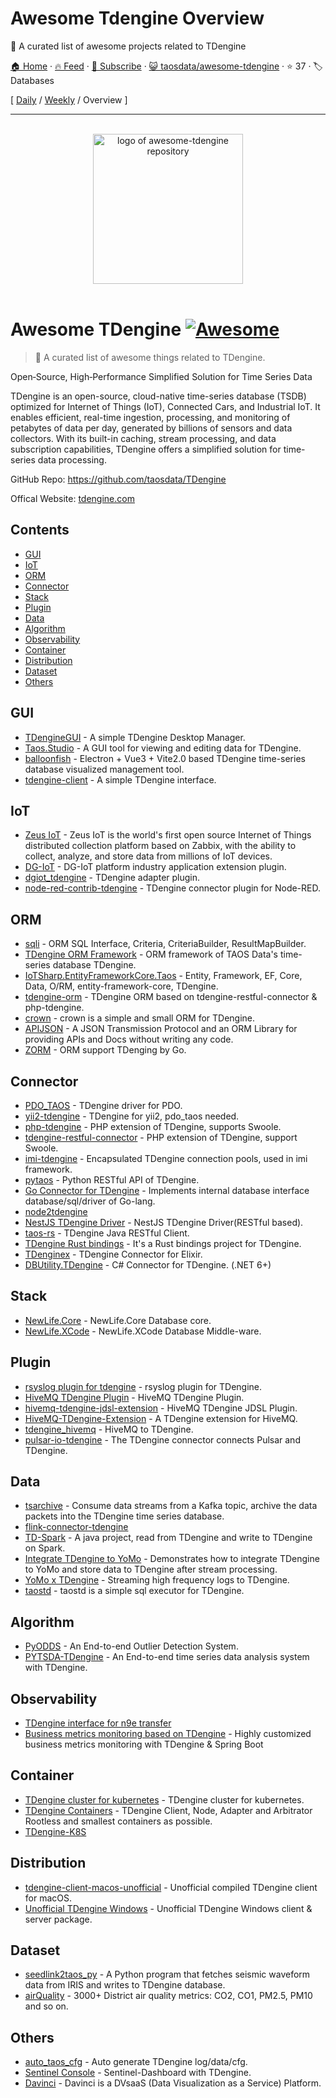 # Awesome Tdengine Overview

🎉 A curated list of awesome projects related to TDengine

[🏠 Home](/README.md) · [🔥 Feed](https://test.trackawesomelist.com/taosdata/awesome-tdengine/rss.xml) · [📮 Subscribe](https://trackawesomelist.us17.list-manage.com/subscribe?u=d2f0117aa829c83a63ec63c2f&id=36a103854c) · [😺 taosdata/awesome-tdengine](https://github.com/taosdata/awesome-tdengine/blob/main/README.md) · ⭐ 37 · 🏷️ Databases

[ [Daily](/content/taosdata/awesome-tdengine/README.md) / [Weekly](/content/taosdata/awesome-tdengine/week/README.md) / Overview ]

---

<p align="center">
  <br>
  <a href="https://tdengine.com"><img width="240" src="https://github.com/taosdata/awesome-tdengine/raw/main/./assets/logo.svg" alt="logo of awesome-tdengine repository"></a>
  <br>
  <br>
</p>

# Awesome TDengine [![Awesome](https://cdn.rawgit.com/sindresorhus/awesome/d7305f38d29fed78fa85652e3a63e154dd8e8829/media/badge.svg)](https://github.com/sindresorhus/awesome)

> 🎉 A curated list of awesome things related to TDengine.

Open‑Source, High‑Performance Simplified Solution for Time Series Data

TDengine is an open-source, cloud-native time-series database (TSDB) optimized for Internet of Things (IoT), Connected Cars, and Industrial IoT. It enables efficient, real-time ingestion, processing, and monitoring of petabytes of data per day, generated by billions of sensors and data collectors. With its built-in caching, stream processing, and data subscription capabilities, TDengine offers a simplified solution for time-series data processing.

GitHub Repo: <https://github.com/taosdata/TDengine>

Offical Website: [tdengine.com](https://tdengine.com)

## Contents

*   [GUI](#gui)
*   [IoT](#iot)
*   [ORM](#orm)
*   [Connector](#connector)
*   [Stack](#stack)
*   [Plugin](#plugin)
*   [Data](#data)
*   [Algorithm](#algorithm)
*   [Observability](#observability)
*   [Container](#container)
*   [Distribution](#distribution)
*   [Dataset](#dataset)
*   [Others](#others)

## GUI

*   [TDengineGUI](https://github.com/arielyang/TDengineGUI) - A simple TDengine Desktop Manager.
*   [Taos.Studio](https://github.com/maikebing/Taos.Studio) - A GUI tool for viewing and editing data for TDengine.
*   [balloonfish](https://github.com/xielaoshi99/balloonfish) - Electron + Vue3 + Vite2.0 based TDengine time-series database visualized management tool.
*   [tdengine-client](https://github.com/wurong1420/tdengine-client) - A simple TDengine interface.

## IoT

*   [Zeus IoT](https://github.com/zmops/zeus-iot) - Zeus IoT is the world's first open source Internet of Things distributed collection platform based on Zabbix, with the ability to collect, analyze, and store data from millions of IoT devices.
*   [DG-IoT](https://github.com/dgiot/dgiot-dashboard) - DG-IoT platform industry application extension plugin.
*   [dgiot\_tdengine](https://github.com/dgiot/dgiot_tdengine) - TDengine adapter plugin.
*   [node-red-contrib-tdengine](https://github.com/kp45-tech/node-red-contrib-tdengine) - TDengine connector plugin for Node-RED.

## ORM

*   [sqli](https://github.com/x-ream/sqli) - ORM SQL Interface, Criteria, CriteriaBuilder, ResultMapBuilder.
*   [TDengine ORM Framework](https://github.com/hxshun/TDengineORM) - ORM framework of TAOS Data's time-series database TDengine.
*   [IoTSharp.EntityFrameworkCore.Taos](https://github.com/IoTSharp/EntityFrameworkCore.Taos) - Entity, Framework, EF, Core, Data, O/RM, entity-framework-core, TDengine.
*   [tdengine-orm](https://github.com/Yurunsoft/tdengine-orm) - TDengine ORM based on tdengine-restful-connector & php-tdengine.<!--lint ignore awesome-list-item-->
*   [crown](https://github.com/machine-w/crown) - crown is a simple and small ORM for TDengine.
*   [APIJSON](https://github.com/Tencent/APIJSON) - A JSON Transmission Protocol and an ORM Library for providing APIs and Docs without writing any code.
*   [ZORM](https://gitee.com/chunanyong/zorm) - ORM support TDenging by Go.

## Connector

*   [PDO\_TAOS](https://github.com/bearlord/pdo_taos) - TDengine driver for PDO.
*   [yii2-tdengine](https://github.com/bearlord/yii2-tdengine) - TDengine for yii2, pdo\_taos needed.
*   [php-tdengine](https://github.com/Yurunsoft/php-tdengine) - PHP extension of TDengine, supports Swoole.
*   [tdengine-restful-connector](https://github.com/Yurunsoft/tdengine-restful-connector) - PHP extension of TDengine, support Swoole.
*   [imi-tdengine](https://github.com/imiphp/imi-tdengine) - Encapsulated TDengine connection pools, used in imi framework.
*   [pytaos](https://github.com/horennel/pytaos) - Python RESTful API of TDengine.
*   [Go Connector for TDengine](https://github.com/wenj91/taos-driver) - Implements internal database interface database/sql/driver of Go-lang.
*   [node2tdengine](https://github.com/machine-w/node2tdengine)
*   [NestJS TDengine Driver](https://github.com/IricBing/nestjs-tdengine) - NestJS TDengine Driver(RESTful based).
*   [taos-rs](https://github.com/yuerrd/taos-rs) - TDengine Java RESTful Client.
*   [TDengine Rust bindings](https://github.com/songtianyi/tdengine-rust-bindings) - It's a Rust bindings project for TDengine.
*   [TDenginex](https://github.com/lizhaochao/TDenginex) - TDengine Connector for Elixir.
*   [DBUtility.TDengine](https://github.com/cockroach888/GSA.MOLLE.ToolKits/tree/main/src/ToolKits.DBUtility) - C# Connector for TDengine. (.NET 6+)

## Stack

*   [NewLife.Core](https://github.com/NewLifeX/X) - NewLife.Core Database core.
*   [NewLife.XCode](https://github.com/NewLifeX/NewLife.XCode) - NewLife.XCode Database Middle-ware.

## Plugin

<!--lint ignore awesome-list-item-->

*   [rsyslog plugin for tdengine](https://github.com/mxmkeep/rsyslog-omtaos) - rsyslog plugin for TDengine.
*   [HiveMQ TDengine Plugin](https://github.com/huskar-t/hivemq-tdengine-extension) - HiveMQ TDengine Plugin.
*   [hivemq-tdengine-jdsl-extension](https://github.com/huskar-t/hivemq-tdengine-jdsl-extension) - HiveMQ TDengine JDSL Plugin.
*   [HiveMQ-TDengine-Extension](https://github.com/john-bigz/hivemq-tdengine-extension) - A TDengine extension for HiveMQ.
*   [tdengine\_hivemq](https://github.com/379547990/tdengine_hivemq) - HiveMQ to TDengine.
*   [pulsar-io-tdengine](https://github.com/JueShanCoder/pulsar-io-tdengine) - The TDengine connector connects Pulsar and TDengine.

## Data

*   [tsarchive](https://github.com/cenc-cea/tsarchive) - Consume data streams from a Kafka topic, archive the data packets into the TDengine time series database.
*   [flink-connector-tdengine](https://github.com/echisan/flink-connector-tdengine)
*   [TD-Spark](https://github.com/liuyq-617/TD-Spark) - A java project, read from TDengine and write to TDengine on Spark.
*   [Integrate TDengine to YoMo](https://github.com/yomorun/yomo-sink-tdengine-example) - Demonstrates how to integrate TDengine to YoMo and store data to TDengine after stream processing.
*   [YoMo x TDengine](https://github.com/fanweixiao/push-stream-logging) - Streaming high frequency logs to TDengine.<!--lint ignore awesome-list-item-->
*   [taostd](https://github.com/nzhzds/taostd) - taostd is a simple sql executor for TDengine.

## Algorithm

*   [PyODDS](https://github.com/datamllab/pyodds) - An End-to-end Outlier Detection System.
*   [PYTSDA-TDengine](https://github.com/Shawshank-Smile/PYTSDA-TDengine) - An End-to-end time series data analysis system with TDengine.

## Observability

*   [TDengine interface for n9e transfer](https://github.com/xiangxud/transfer)
*   [Business metrics monitoring based on TDengine](https://github.com/gunnerliu/horus) - Highly customized business metrics monitoring with TDengine & Spring Boot

## Container

*   [TDengine cluster for kubernetes](https://github.com/wwbgo/tdengine-k8s) - TDengine cluster for kubernetes.
*   [TDengine Containers](https://github.com/arktos-venture/docker-tdengine) - TDengine Client, Node, Adapter and Arbitrator Rootless and smallest containers as possible.
*   [TDengine-K8S](https://github.com/elihe2011/TDengine-K8S)

## Distribution

*   [tdengine-client-macos-unofficial](https://github.com/cybartists/tdengine-client-macos-unofficial) - Unofficial compiled TDengine client for macOS.
*   [Unofficial TDengine Windows](https://github.com/GitHubForzhenjiazhao/Soft) - Unofficial TDengine Windows client & server package.

## Dataset

*   [seedlink2taos\_py](https://github.com/schenton/seedlink2taos_py) - A Python program that fetches seismic waveform data from IRIS and writes to TDengine database.
*   [airQuality](https://github.com/233lawliet/airQuality) - 3000+ District air quality metrics: CO2, CO1, PM2.5, PM10 and so on.

## Others

*   [auto\_taos\_cfg](https://github.com/glzhao89/auto_taos_cfg) - Auto generate TDengine log/data/cfg.
*   [Sentinel Console](https://github.com/wenhao/sentinel-dashboard-tdengine) - Sentinel-Dashboard with TDengine.
*   [Davinci](https://github.com/edp963/davinci) - Davinci is a DVsaaS (Data Visualization as a Service) Platform.

